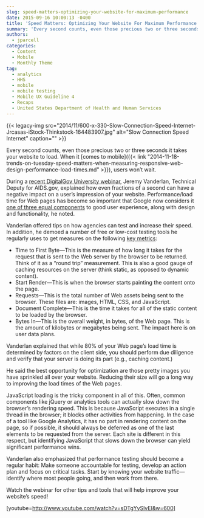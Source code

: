 ```yaml
---
slug: speed-matters-optimizing-your-website-for-maximum-performance
date: 2015-09-16 10:00:13 -0400
title: 'Speed Matters: Optimizing Your Website For Maximum Performance'
summary: 'Every second counts, even those precious two or three seconds it takes your website to load. When it comes to mobile, users won&rsquo;t wait. During a recent DigitalGov University webinar, Jeremy Vanderlan, Technical Deputy for AIDS.gov, explained how even fractions of a second can have a negative impact on a user&rsquo;s impression of your website.'
authors:
  - jparcell
categories:
  - Content
  - Mobile
  - Monthly Theme
tag:
  - analytics
  - HHS
  - mobile
  - mobile testing
  - Mobile UX Guideline 4
  - Recaps
  - United States Department of Health and Human Services
---
```


{{< legacy-img src="2014/11/600-x-330-Slow-Connection-Speed-Internet-Jrcasas-iStock-Thinkstock-164483907.jpg" alt="Slow Connection Speed Internet" caption="" >}} 

Every second counts, even those precious two or three seconds it takes your website to load. When it [comes to mobile]({{< link "2014-11-18-trends-on-tuesday-speed-matters-when-measuring-responsive-web-design-performance-load-times.md" >}}), users won’t wait.

During a [recent DigitalGov University webinar](https://www.youtube.com/watch?t=10&v=sDTgYySlvEI), Jeremy Vanderlan, Technical Deputy for AIDS.gov, explained how even fractions of a second can have a negative impact on a user’s impression of your website. Performance/load time for Web pages has become so important that Google now considers it [one of three equal components](http://backlinko.com/google-ranking-factors) to good user experience, along with design and functionality, he noted.

Vanderlan offered tips on how agencies can test and increase their speed. In addition, he demoed a number of free or low-cost testing tools he regularly uses to get measures on the following [key metrics](https://sites.google.com/a/webpagetest.org/docs/using-webpagetest/metrics):

  * Time to First Byte—This is the measure of how long it takes for the request that is sent to the Web server by the browser to be returned. Think of it as a “round trip” measurement. This is also a good gauge of caching resources on the server (think static, as opposed to dynamic content).
  * Start Render—This is when the browser starts painting the content onto the page.
  * Requests—This is the total number of Web assets being sent to the browser. These files are: images, HTML, CSS, and JavaScript.
  * Document Complete—This is the time it takes for all of the static content to be loaded by the browser.
  * Bytes In—This is the overall weight, in bytes, of the Web page. This is the amount of kilobytes or megabytes being sent. The impact here is on user data plans.

Vanderlan explained that while 80% of your Web page’s load time is determined by factors on the client side, you should perform due diligence and verify that your server is doing its part (e.g., caching content.)

He said the best opportunity for optimization are those pretty images you have sprinkled all over your website. Reducing their size will go a long way to improving the load times of the Web pages.

JavaScript loading is the tricky component in all of this. Often, common components like jQuery or analytics tools can actually slow down the browser’s rendering speed. This is because JavaScript executes in a single thread in the browser; it blocks other activities from happening. In the case of a tool like Google Analytics, it has no part in rendering content on the page, so if possible, it should always be deferred as one of the last elements to be requested from the server. Each site is different in this respect, but identifying JavaScript that slows down the browser can yield significant performance wins.

Vanderlan also emphasized that performance testing should become a regular habit: Make someone accountable for testing, develop an action plan and focus on critical tasks. Start by knowing your website traffic—identify where most people going, and then work from there.

Watch the webinar for other tips and tools that will help improve your website’s speed!

[youtube=http://www.youtube.com/watch?v=sDTgYySlvEI&w=600]